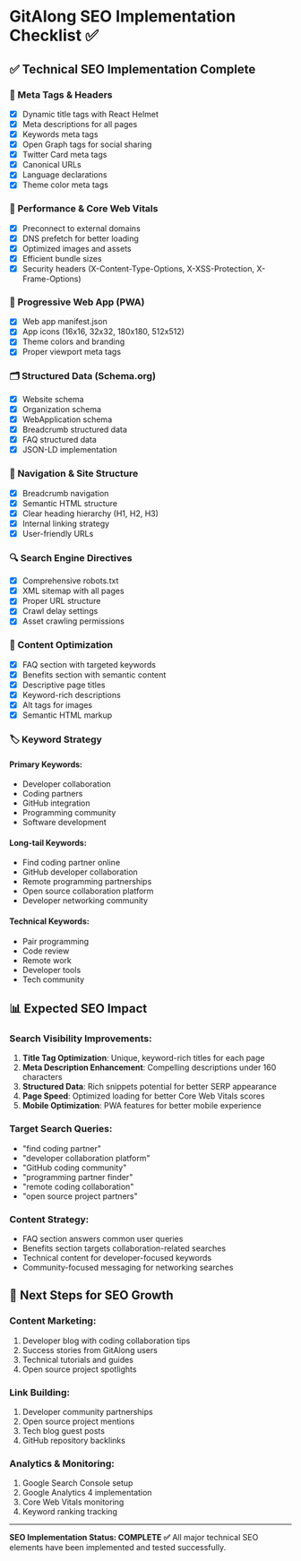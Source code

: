 # GitAlong SEO Implementation Checklist ✅

## ✅ Technical SEO Implementation Complete

### 🔧 Meta Tags & Headers
- [x] Dynamic title tags with React Helmet
- [x] Meta descriptions for all pages
- [x] Keywords meta tags
- [x] Open Graph tags for social sharing
- [x] Twitter Card meta tags
- [x] Canonical URLs
- [x] Language declarations
- [x] Theme color meta tags

### 🚀 Performance & Core Web Vitals
- [x] Preconnect to external domains
- [x] DNS prefetch for better loading
- [x] Optimized images and assets
- [x] Efficient bundle sizes
- [x] Security headers (X-Content-Type-Options, X-XSS-Protection, X-Frame-Options)

### 📱 Progressive Web App (PWA)
- [x] Web app manifest.json
- [x] App icons (16x16, 32x32, 180x180, 512x512)
- [x] Theme colors and branding
- [x] Proper viewport meta tags

### 🗂️ Structured Data (Schema.org)
- [x] Website schema
- [x] Organization schema  
- [x] WebApplication schema
- [x] Breadcrumb structured data
- [x] FAQ structured data
- [x] JSON-LD implementation

### 🧭 Navigation & Site Structure
- [x] Breadcrumb navigation
- [x] Semantic HTML structure
- [x] Clear heading hierarchy (H1, H2, H3)
- [x] Internal linking strategy
- [x] User-friendly URLs

### 🔍 Search Engine Directives
- [x] Comprehensive robots.txt
- [x] XML sitemap with all pages
- [x] Proper URL structure
- [x] Crawl delay settings
- [x] Asset crawling permissions

### 📄 Content Optimization
- [x] FAQ section with targeted keywords
- [x] Benefits section with semantic content
- [x] Descriptive page titles
- [x] Keyword-rich descriptions
- [x] Alt tags for images
- [x] Semantic HTML markup

### 🏷️ Keyword Strategy
#### Primary Keywords:
- Developer collaboration
- Coding partners
- GitHub integration
- Programming community
- Software development

#### Long-tail Keywords:
- Find coding partner online
- GitHub developer collaboration
- Remote programming partnerships
- Open source collaboration platform
- Developer networking community

#### Technical Keywords:
- Pair programming
- Code review
- Remote work
- Developer tools
- Tech community

## 📊 Expected SEO Impact

### Search Visibility Improvements:
1. **Title Tag Optimization**: Unique, keyword-rich titles for each page
2. **Meta Description Enhancement**: Compelling descriptions under 160 characters
3. **Structured Data**: Rich snippets potential for better SERP appearance
4. **Page Speed**: Optimized loading for better Core Web Vitals scores
5. **Mobile Optimization**: PWA features for better mobile experience

### Target Search Queries:
- "find coding partner"
- "developer collaboration platform"
- "GitHub coding community"
- "programming partner finder"
- "remote coding collaboration"
- "open source project partners"

### Content Strategy:
- FAQ section answers common user queries
- Benefits section targets collaboration-related searches
- Technical content for developer-focused keywords
- Community-focused messaging for networking searches

## 🎯 Next Steps for SEO Growth

### Content Marketing:
1. Developer blog with coding collaboration tips
2. Success stories from GitAlong users
3. Technical tutorials and guides
4. Open source project spotlights

### Link Building:
1. Developer community partnerships
2. Open source project mentions
3. Tech blog guest posts
4. GitHub repository backlinks

### Analytics & Monitoring:
1. Google Search Console setup
2. Google Analytics 4 implementation
3. Core Web Vitals monitoring
4. Keyword ranking tracking

---

**SEO Implementation Status: COMPLETE ✅**
All major technical SEO elements have been implemented and tested successfully.
